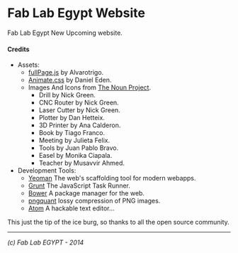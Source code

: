 
Fab Lab Egypt Website
=====================

Fab Lab Egypt New Upcoming website.

#### Credits

- Assets:
    - [fullPage.js][fp] by Alvarotrigo.
    - [Animate.css][anim] by Daniel Eden.
    - Images And Icons from [The Noun Project][tnp].
        - Drill by Nick Green.
        - CNC Router by Nick Green.
        - Laser Cutter by Nick Green.
        - Plotter by Dan Hetteix.
        - 3D Printer by Ana Calderon.
        - Book by Tiago Franco.
        - Meeting by Julieta Felix.
        - Tools by Juan Pablo Bravo.
        - Easel by Monika Ciapala.
        - Teacher by Musavvir Ahmed.
- Development Tools:
    - [Yeoman][yo] The web's scaffolding tool for modern webapps.
    - [Grunt][gr] The JavaScript Task Runner.
    - [Bower][bo] A package manager for the web.
    - [pngquant][pngquant] lossy compression of PNG images.
    - [Atom](https://atom.io/) A hackable text editor...


This just the tip of the ice burg, so thanks to all the open source community.  

[yo]: http://yeoman.io
[gr]: http://gruntjs.com
[bo]: http://bower.io
[pngquant]: http://pngquant.org/
[bs]: http://getbootstrap.com/
[bw]: http://bootswatch.com/
[fp]: https://github.com/alvarotrigo/fullPage.js
[anim]: https://github.com/daneden/animate.css
[tnp]: https://thenounproject.com
- - -
_(c) Fab Lab EGYPT - 2014_
